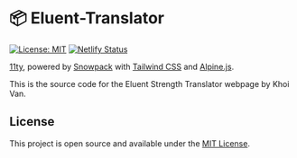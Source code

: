 # 📦 Eluent-Translator

[![License: MIT](https://img.shields.io/badge/License-MIT-blue.svg)](https://opensource.org/licenses/MIT)
[![Netlify Status](https://api.netlify.com/api/v1/badges/b8c8c851-a9c6-4c39-aba1-f6a1a38821dc/deploy-status)](https://app.netlify.com/sites/eluenttranslator/deploys)

[11ty](https://www.11ty.dev/), powered by [Snowpack](https://www.snowpack.dev/)
with [Tailwind CSS](https://tailwindcss.com) and
[Alpine.js](https://github.com/alpinejs/alpine/).

This is the source code for the Eluent Strength Translator webpage by Khoi Van.

## License

This project is open source and available under the [MIT License](LICENSE).
